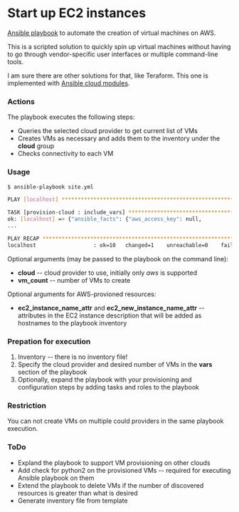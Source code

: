 Start up EC2 instances
======================

[Ansible playbook](https://docs.ansible.com/playbooks.html) to automate the creation of virtual machines on AWS.

This is a scripted solution to quickly spin up virtual machines without having to go through vendor-specific user interfaces or multiple command-line tools.

I am sure there are other solutions for that, like Teraform. This one is implemented with [Ansible cloud modules](http://docs.ansible.com/ansible/list_of_cloud_modules.html).

### Actions

The playbook executes the following steps:

* Queries the selected cloud provider to get current list of VMs
* Creates VMs as necessary and adds them to the inventory under the __cloud__ group
* Checks connectivity to each VM

### Usage

```bash
$ ansible-playbook site.yml

PLAY [localhost] ***************************************************************

TASK [provision-cloud : include_vars] ******************************************
ok: [localhost] => {"ansible_facts": {"aws_access_key": null,
...

PLAY RECAP *********************************************************************
localhost                  : ok=10   changed=1    unreachable=0    failed=0

```

Optional arguments (may be passed to the playbook on the command line):

* __cloud__ -- cloud provider to use, initially only _aws_ is supported
* __vm_count__ -- number of VMs to create

Optional arguments for AWS-provioned resources:

* __ec2_instance_name_attr__ and __ec2_new_instance_name_attr__ -- attributes in the EC2 instance description that will be added as hostnames to the playbook inventory


### Prepation for execution

1. Inventory -- there is no inventory file!
1. Specify the cloud provider and desired number of VMs in the __vars__ section of the playbook
1. Optionally, expand the playbook with your provisioning and configuration steps by adding tasks and roles to the playbook

### Restriction

You can not create VMs on multiple could providers in the same playbook execution.

### ToDo

* Expland the playbook to support VM provisioning on other clouds
* Add check for python2 on the provisioned VMs -- required for executing Ansible playbook on them
* Extend the playbook to delete VMs if the number of discovered resources is greater than what is desired
* Generate inventory file from template